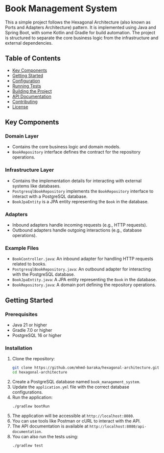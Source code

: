 # Book Management System

This a simple project follows the Hexagonal Architecture (also known as Ports and Adapters Architecture) pattern. It is implemented using Java and Spring Boot, with some Kotlin and Gradle for build automation. The project is structured to separate the core business logic from the infrastructure and external dependencies.

## Table of Contents

- [Key Components](#key-components)
- [Getting Started](#getting-started)
- [Configuration](#configuration)
- [Running Tests](#running-tests)
- [Building the Project](#building-the-project)
- [API Documentation](#api-documentation)
- [Contributing](#contributing)
- [License](#license)

## Key Components

### Domain Layer
- Contains the core business logic and domain models.
- `BookRepository` interface defines the contract for the repository operations.

### Infrastructure Layer
- Contains the implementation details for interacting with external systems like databases.
- `PostgresqlBookRepository` implements the `BookRepository` interface to interact with a PostgreSQL database.
- `BookJpaEntity` is a JPA entity representing the `Book` in the database.

### Adapters
- Inbound adapters handle incoming requests (e.g., HTTP requests).
- Outbound adapters handle outgoing interactions (e.g., database operations).

### Example Files
- `BookController.java`: An inbound adapter for handling HTTP requests related to books.
- `PostgresqlBookRepository.java`: An outbound adapter for interacting with the PostgreSQL database.
- `BookJpaEntity.java`: A JPA entity representing the `Book` in the database.
- `BookRepository.java`: A domain port defining the repository operations.

## Getting Started

### Prerequisites
- Java 21 or higher
- Gradle 7.0 or higher
- PostgreSQL 16 or higher

### Installation
1. Clone the repository:
   ```sh
   git clone https://github.com/mhmd-baraka/hexagonal-architecture.git
   cd hexagonal-architecture
    ```
2. Create a PostgreSQL database named `book_management_system`.
3. Update the `application.yml` file with the correct database configurations.
4. Run the application:
   ```sh
   ./gradlew bootRun
   ```
5. The application will be accessible at `http://localhost:8080`.
6. You can use tools like Postman or cURL to interact with the API.
7. The API documentation is available at `http://localhost:8080/api-documentation`.
8. You can also run the tests using:
   ```sh
   ./gradlew test
   ```
